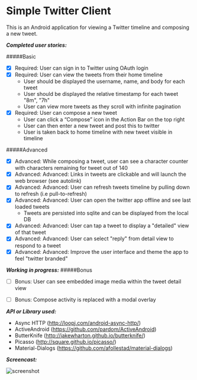 Simple Twitter Client
=============

This is an Android application for viewing a Twitter timeline and composing a new tweet.

**_Completed user stories:_**

#####Basic

- [x] Required: User can sign in to Twitter using OAuth login
- [x] Required: User can view the tweets from their home timeline
	* 	User should be displayed the username, name, and body for each tweet
	* 	User should be displayed the relative timestamp for each tweet "8m", "7h"
	* 	User can view more tweets as they scroll with infinite pagination
- [x] Required: User can compose a new tweet
	* 	User can click a “Compose” icon in the Action Bar on the top right
	* 	User can then enter a new tweet and post this to twitter
	* 	User is taken back to home timeline with new tweet visible in timeline

#####Advanced

- [x] Advanced: While composing a tweet, user can see a character counter with characters remaining for tweet out of 140
- [x] Advanced: Advanced: Links in tweets are clickable and will launch the web browser (see autolink)
- [x] Advanced: Advanced: User can refresh tweets timeline by pulling down to refresh (i.e pull-to-refresh)
- [x] Advanced: Advanced: User can open the twitter app offline and see last loaded tweets
	* 	Tweets are persisted into sqlite and can be displayed from the local DB
- [x] Advanced: Advanced: User can tap a tweet to display a "detailed" view of that tweet
- [x] Advanced: Advanced: User can select "reply" from detail view to respond to a tweet
- [x] Advanced: Advanced: Improve the user interface and theme the app to feel "twitter branded"

**_Working in progress:_**
#####Bonus

- [ ] Bonus: User can see embedded image media within the tweet detail view
- [ ] Bonus: Compose activity is replaced with a modal overlay


**_API or Library used:_**

- Async HTTP (http://loopj.com/android-async-http/)
- ActiveAndroid (https://github.com/pardom/ActiveAndroid)
- ButterKnife (http://jakewharton.github.io/butterknife/)
- Picasso (http://square.github.io/picasso/)
- Material-Dialogs (https://github.com/afollestad/material-dialogs)


**_Screencast:_**

![screenshot](https://github.com/fengsterooni/mysimpletweets/blob/master/Tweets.gif)

